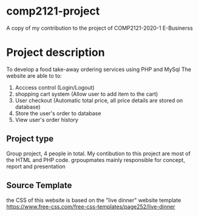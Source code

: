 # comp2121-project
A copy of my contribution to the project of COMP2121-2020-1 E-Businerss 

# Project description
To develop a food take-away ordering services using PHP and MySql
The website are able to to:

1. Acccess control (Login/Logout)
2. shopping cart system (Allow user to add item to the cart)
3. User checkout (Automatic total price, all price details are stored on database)
4. Store the user's order to database
5. View user's order history

## Project type
Group project, 4 people in total.
My contibution to this project are most of the HTML and PHP code. grpoupmates mainly responsible for concept, report and presentation


## Source Template
the CSS of this website is based on the "live dinner" website template
https://www.free-css.com/free-css-templates/page252/live-dinner
